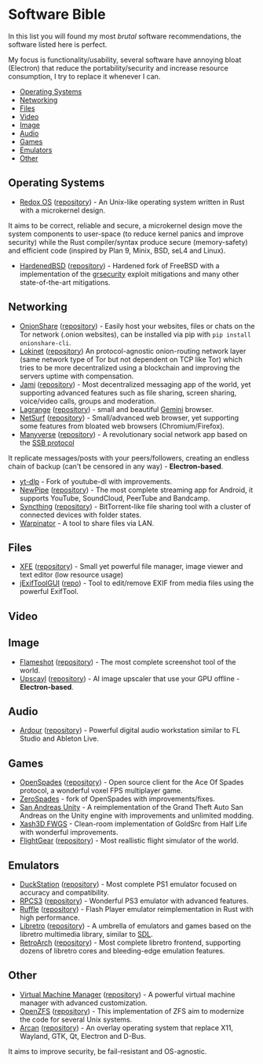 # Software Bible

In this list you will found my most *brutal* software recommendations, the software listed here is perfect.

My focus is functionality/usability, several software have annoying bloat (Electron) that reduce the portability/security and increase resource consumption, I try to replace it whenever I can.

- [Operating Systems](#operating-systems)
- [Networking](#networking)
- [Files](#files)
- [Video](#video)
- [Image](#image)
- [Audio](#audio)
- [Games](#games)
- [Emulators](#emulators)
- [Other](#other)

## Operating Systems

- [Redox OS](https://www.redox-os.org/) ([repository](https://gitlab.redox-os.org/redox-os/redox)) - An Unix-like operating system written in Rust with a microkernel design.

It aims to be correct, reliable and secure, a microkernel design move the system components to user-space (to reduce kernel panics and improve security) while the Rust compiler/syntax produce secure (memory-safety) and efficient code (inspired by Plan 9, Minix, BSD, seL4 and Linux).

- [HardenedBSD](https://hardenedbsd.org/) ([repository](https://git.hardenedbsd.org/hardenedbsd/HardenedBSD)) - Hardened fork of FreeBSD with a implementation of the [grsecurity](https://grsecurity.net/) exploit mitigations and many other state-of-the-art mitigations.

## Networking

- [OnionShare](https://onionshare.org/) ([repository](https://github.com/onionshare/onionshare)) - Easily host your websites, files or chats on the Tor network (.onion websites), can be installed via pip with `pip install onionshare-cli`.
- [Lokinet](https://lokinet.org/) ([repository](https://github.com/oxen-io/lokinet)) An protocol-agnostic onion-routing network layer (same network type of Tor but not dependent on TCP like Tor) which tries to be more decentralized using a blockchain and improving the servers uptime with compensation.
- [Jami](https://jami.net/) ([repository](https://git.jami.net/savoirfairelinux)) - Most decentralized messaging app of the world, yet supporting advanced features such as file sharing, screen sharing, voice/video calls, groups and moderation.
- [Lagrange](https://gmi.skyjake.fi/lagrange/) ([repository](https://github.com/skyjake/lagrange)) - small and beautiful [Gemini](https://gemini.circumlunar.space/) browser.
- [NetSurf](https://www.netsurf-browser.org/) ([repository](https://source.netsurf-browser.org/)) - Small/advanced web browser, yet supporting some features from bloated web browsers (Chromium/Firefox).
- [Manyverse](https://www.manyver.se/) ([repository](https://gitlab.com/staltz/manyverse)) - A revolutionary social network app based on the [SSB protocol](https://www.scuttlebutt.nz/)

It replicate messages/posts with your peers/followers, creating an endless chain of backup (can't be censored in any way) - **Electron-based**.

- [yt-dlp](https://github.com/yt-dlp/yt-dlp) - Fork of youtube-dl with improvements.
- [NewPipe](https://newpipe.net/) ([repository](https://github.com/TeamNewPipe/NewPipe/)) - The most complete streaming app for Android, it supports YouTube, SoundCloud, PeerTube and Bandcamp.
- [Syncthing](https://syncthing.net/) ([repository](https://github.com/syncthing/syncthing)) - BitTorrent-like file sharing tool with a cluster of connected devices with folder states.
- [Warpinator](https://github.com/linuxmint/warpinator) - A tool to share files via LAN.

## Files

- [XFE](http://roland65.free.fr/xfe/) ([repository](https://github.com/roland65/xfe)) - Small yet powerful file manager, image viewer and text editor (low resource usage)
- [jExifToolGUI](https://hvdwolf.github.io/jExifToolGUI/) ([repo](https://github.com/hvdwolf/jExifToolGUI)) - Tool to edit/remove EXIF from media files using the powerful ExifTool.

## Video

## Image

- [Flameshot](https://flameshot.org/) ([repository](https://github.com/flameshot-org/flameshot)) - The most complete screenshot tool of the world.
- [Upscayl](https://upscayl.github.io/) ([repository](https://github.com/upscayl/upscayl)) - AI image upscaler that use your GPU offline - **Electron-based**.

## Audio

- [Ardour](https://ardour.org/) ([repository](https://git.ardour.org/ardour/ardour)) - Powerful digital audio workstation similar to FL Studio and Ableton Live.

## Games

- [OpenSpades](https://openspades.yvt.jp/) ([repository](https://github.com/yvt/openspades)) - Open source client for the Ace Of Spades protocol, a wonderful voxel FPS multiplayer game.
- [ZeroSpades](https://github.com/siecvi/zerospades) - fork of OpenSpades with improvements/fixes.
- [San Andreas Unity](https://github.com/GTA-ASM/SanAndreasUnity) - A reimplementation of the Grand Theft Auto San Andreas on the Unity engine with improvements and unlimited modding.
- [Xash3D FWGS](https://github.com/FWGS/xash3d-fwgs) - Clean-room implementation of GoldSrc from Half Life with wonderful improvements.
- [FlightGear](https://www.flightgear.org/) ([repository](https://github.com/FlightGear/flightgear)) - Most reallistic flight simulator of the world.

## Emulators

- [DuckStation](https://www.duckstation.org/) ([repository](https://github.com/stenzek/duckstation)) - Most complete PS1 emulator focused on accuracy and compatibility.
- [RPCS3](https://rpcs3.net/) ([repository](https://github.com/RPCS3/rpcs3)) - Wonderful PS3 emulator with advanced features.
- [Ruffle](https://ruffle.rs/) ([repository](https://github.com/ruffle-rs/ruffle)) - Flash Player emulator reimplementation in Rust with high performance.
- [Libretro](https://www.libretro.com/) ([repository](https://github.com/libretro)) - A umbrella of emulators and games based on the libretro multimedia library, similar to [SDL](https://www.libsdl.org/).
- [RetroArch](https://www.retroarch.com/) ([repository](https://github.com/libretro/RetroArch)) - Most complete libretro frontend, supporting dozens of libretro cores and bleeding-edge emulation features.

## Other

- [Virtual Machine Manager](https://virt-manager.org/) ([repository](https://github.com/virt-manager/virt-manager)) - A powerful virtual machine manager with advanced customization.
- [OpenZFS](https://openzfs.github.io/openzfs-docs/) ([repository](https://github.com/openzfs/zfs)) - This implementation of ZFS aim to modernize the code for several Unix systems.
- [Arcan](https://arcan-fe.com/) ([repository](https://github.com/letoram)) - An overlay operating system that replace X11, Wayland, GTK, Qt, Electron and D-Bus.

It aims to improve security, be fail-resistant and OS-agnostic.

<!-- - []() ([repository]()) - -->
